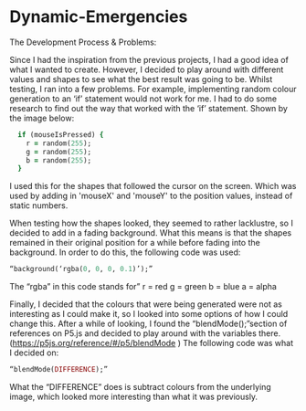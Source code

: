 # Dynamic-Emergencies

The Development Process & Problems:

Since I had the inspiration from the previous projects, I had a good
idea of what I wanted to create. However, I decided to play around with
different values and shapes to see what the best result was going to be.
Whilst testing, I ran into a few problems. For example, implementing
random colour generation to an ‘if’ statement would not work for me.
I had to do some research to find out the way that worked with the ‘if’
statement.
Shown by the image below:

```ruby
  if (mouseIsPressed) {
    r = random(255);
    g = random(255);
    b = random(255);
  }
```

I used this for the shapes that followed the cursor on the screen.
Which was used by adding in 'mouseX' and 'mouseY' to the position
values, instead of static numbers.

When testing how the shapes looked, they seemed to rather lacklustre,
so I decided to add in a fading background. What this means is that
the shapes remained in their original position for a while before
fading into the background.
In order to do this, the following code was used:
```ruby
“background(‘rgba(0, 0, 0, 0.1)’);”
```
The “rgba” in this code stands for”
r = red
g = green
b = blue
a = alpha

Finally, I decided that the colours that were being generated were
not as interesting as I could make it, so I looked into some options
of how I could change this.
After a while of looking, I found the “blendMode();”section of
references on P5.js and decided to play around with the variables
there.
(https://p5js.org/reference/#/p5/blendMode )
The following code was what I decided on:
```ruby
“blendMode(DIFFERENCE);”
```
What the “DIFFERENCE” does is subtract colours from the underlying
image, which looked more interesting than what it was previously.
